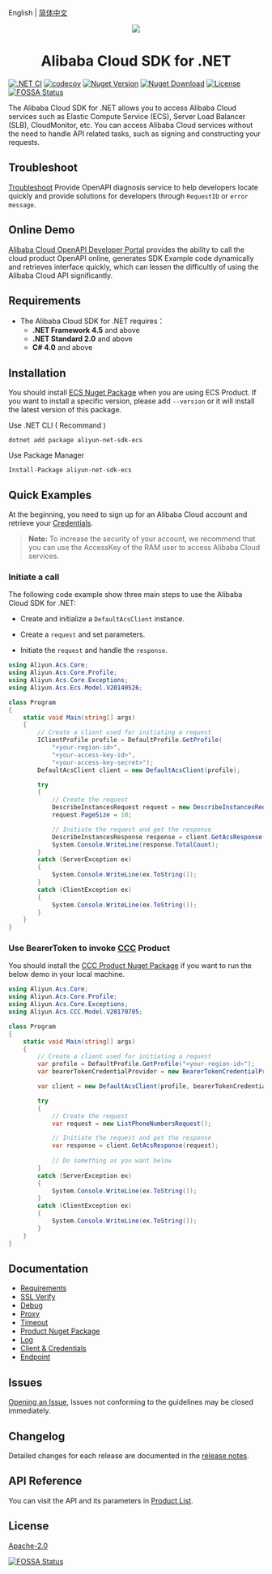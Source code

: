 English | [简体中文](./README-CN.md)

<p align="center">
<a href=" https://www.alibabacloud.com"><img src="https://aliyunsdk-pages.alicdn.com/icons/AlibabaCloud.svg"></a>
</p>

<h1 align="center">Alibaba Cloud SDK for .NET</h1>

[![.NET CI](https://github.com/aliyun/aliyun-openapi-net-sdk/actions/workflows/ci.yml/badge.svg)](https://github.com/aliyun/aliyun-openapi-net-sdk/actions/workflows/ci.yml)
[![codecov](https://codecov.io/gh/aliyun/aliyun-openapi-net-sdk/graph/badge.svg?token=TiTJg3ch1j)](https://codecov.io/gh/aliyun/aliyun-openapi-net-sdk)
[![Nuget Version](https://badge.fury.io/nu/aliyun-net-sdk-core.svg)](https://www.nuget.org/packages/aliyun-net-sdk-core/)
[![Nuget Download](https://img.shields.io/nuget/dt/aliyun-net-sdk-core.svg?label=Nuget%20Download&style=flat)](https://www.nuget.org/packages/aliyun-net-sdk-core/)
[![License](https://img.shields.io/badge/License-Apache%202.0-blue.svg)](https://github.com/aliyun/aliyun-openapi-net-sdk/blob/master/LICENSE)
[![FOSSA Status](https://app.fossa.io/api/projects/git%2Bgithub.com%2Faliyun%2Faliyun-openapi-net-sdk.svg?type=shield)](https://app.fossa.io/projects/git%2Bgithub.com%2Faliyun%2Faliyun-openapi-net-sdk?ref=badge_shield)

The Alibaba Cloud SDK for .NET allows you to access Alibaba Cloud services such as Elastic Compute Service (ECS), Server Load Balancer (SLB), CloudMonitor, etc. You can access Alibaba Cloud services without the need to handle API related tasks, such as signing and constructing your requests.

## Troubleshoot

[Troubleshoot](https://api.aliyun.com/troubleshoot?source=github_sdk) Provide OpenAPI diagnosis service to help developers locate quickly and provide solutions for developers through `RequestID` or `error message`.

## Online Demo

[Alibaba Cloud OpenAPI Developer Portal](https://api.aliyun.com) provides the ability to call the cloud product OpenAPI online, generates SDK Example code dynamically and retrieves interface quickly, which can lessen the difficultly of using the Alibaba Cloud API significantly.

## Requirements

- The Alibaba Cloud SDK for .NET requires：
  - **.NET Framework 4.5** and above
  - **.NET Standard 2.0** and above
  - **C# 4.0** and above

## Installation

You should install [ECS Nuget Package](https://www.nuget.org/packages/aliyun-net-sdk-ecs/) when you are using ECS Product. If you want to install a specific version, please add `--version` or it will install the latest version of this package.  

Use .NET CLI ( Recommand )

    dotnet add package aliyun-net-sdk-ecs

Use Package Manager

    Install-Package aliyun-net-sdk-ecs

## Quick Examples

At the beginning, you need to sign up for an Alibaba Cloud account and retrieve your [Credentials](https://usercenter.console.aliyun.com/#/manage/ak).
>**Note:** To increase the security of your account, we recommend that you can use the AccessKey of the RAM user to access Alibaba Cloud services.

### Initiate a call

The following code example show three main steps to use the Alibaba Cloud SDK for .NET:

- Create and initialize a `DefaultAcsClient` instance.

- Create a `request` and set parameters.

- Initiate the `request` and handle the `response`.

```csharp
using Aliyun.Acs.Core;
using Aliyun.Acs.Core.Profile;
using Aliyun.Acs.Core.Exceptions;
using Aliyun.Acs.Ecs.Model.V20140526;

class Program
{
    static void Main(string[] args)
    {
        // Create a client used for initiating a request
        IClientProfile profile = DefaultProfile.GetProfile(
            "<your-region-id>",
            "<your-access-key-id>",
            "<your-access-key-secret>");
        DefaultAcsClient client = new DefaultAcsClient(profile);

        try
        {
            // Create the request
            DescribeInstancesRequest request = new DescribeInstancesRequest();
            request.PageSize = 10;

            // Initiate the request and get the response
            DescribeInstancesResponse response = client.GetAcsResponse(request);
            System.Console.WriteLine(response.TotalCount);
        }
        catch (ServerException ex)
        {
            System.Console.WriteLine(ex.ToString());
        }
        catch (ClientException ex)
        {
            System.Console.WriteLine(ex.ToString());
        }
    }
}
```

### Use BearerToken to invoke [CCC](https://www.nuget.org/packages/aliyun-net-sdk-ccc/) Product

You should install the [CCC Product Nuget Package](https://www.nuget.org/packages/aliyun-net-sdk-ccc/) if you want to run the below demo in your local machine.

```csharp
using Aliyun.Acs.Core;
using Aliyun.Acs.Core.Profile;
using Aliyun.Acs.Core.Exceptions;
using Aliyun.Acs.CCC.Model.V20170705;

class Program
{
    static void Main(string[] args)
    {
        // Create a client used for initiating a request
        var profile = DefaultProfile.GetProfile("<your-region-id>");
        var bearerTokenCredentialProvider = new BearerTokenCredentialProvider("<your-bearertoken>");

        var client = new DefaultAcsClient(profile, bearerTokenCredentialProvider);

        try
        {
            // Create the request
            var request = new ListPhoneNumbersRequest();

            // Initiate the request and get the response
            var response = client.GetAcsResponse(request);
            
            // Do something as you want below
        }
        catch (ServerException ex)
        {
            System.Console.WriteLine(ex.ToString());
        }
        catch (ClientException ex)
        {
            System.Console.WriteLine(ex.ToString());
        }
    }
}
```

## Documentation

- [Requirements](docs/0-Requirements-EN.md)
- [SSL Verify](docs/1-Verify-EN.md)
- [Debug](docs/2-Debug-EN.md)
- [Proxy](docs/3-Proxy-EN.md)
- [Timeout](docs/4-Timeout-EN.md)
- [Product Nuget Package](docs/5-Packages-EN.md)
- [Log](docs/6-Log-EN.md)
- [Client & Credentials](docs/7-Client-EN.md)
- [Endpoint](docs/8-Endpoint-EN.md)

## Issues

[Opening an Issue](https://github.com/aliyun/aliyun-openapi-net-sdk/issues/new), Issues not conforming to the guidelines may be closed immediately.

## Changelog

Detailed changes for each release are documented in the [release notes](aliyun-net-sdk-core/ChangeLog.md).

## API Reference

You can visit the API and its parameters in [Product List](https://www.alibabacloud.com).

## License

[Apache-2.0](http://www.apache.org/licenses/LICENSE-2.0)

[![FOSSA Status](https://app.fossa.io/api/projects/git%2Bgithub.com%2Faliyun%2Faliyun-openapi-net-sdk.svg?type=large)](https://app.fossa.io/projects/git%2Bgithub.com%2Faliyun%2Faliyun-openapi-net-sdk?ref=badge_large)
